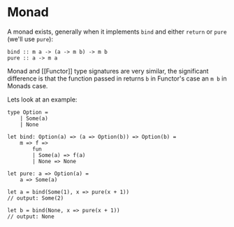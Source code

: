 ---
---

# Monad

A monad exists, generally when it implements `bind` and either `return` or `pure` (we'll use `pure`):

```
bind :: m a -> (a -> m b) -> m b
pure :: a -> m a
```

Monad and [[Functor]] type signatures are very similar, the significant difference is that the function passed in returns `b` in Functor's case an `m b` in Monads case.

Lets look at an example:

```
type Option = 
	| Some(a)
	| None
	
let bind: Option(a) => (a => Option(b)) => Option(b) = 
	m => f =>
		fun
		| Some(a) => f(a)
		| None => None
		
let pure: a => Option(a) =
	a => Some(a)
		
let a = bind(Some(1), x => pure(x + 1))
// output: Some(2)

let b = bind(None, x => pure(x + 1))
// output: None
```